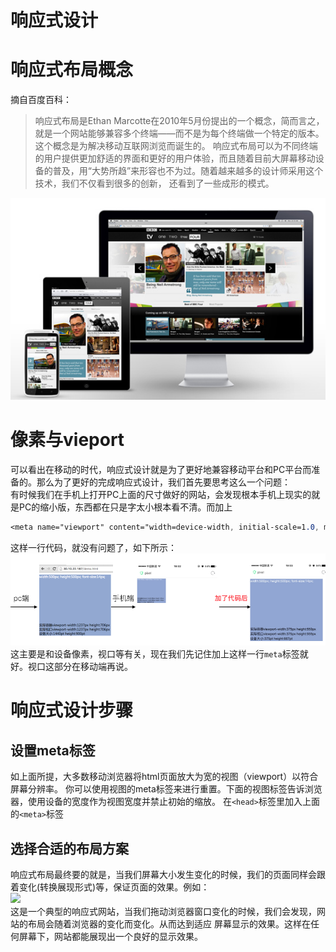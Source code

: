 响应式设计  
===  
# 响应式布局概念  
摘自百度百科：    
> 响应式布局是Ethan Marcotte在2010年5月份提出的一个概念，简而言之，就是一个网站能够兼容多个终端——而不是为每个终端做一个特定的版本。这个概念是为解决移动互联网浏览而诞生的。
响应式布局可以为不同终端的用户提供更加舒适的界面和更好的用户体验，而且随着目前大屏幕移动设备的普及，用“大势所趋”来形容也不为过。随着越来越多的设计师采用这个技术，我们不仅看到很多的创新，
还看到了一些成形的模式。  

![](/image/css10-1.png)  

# 像素与vieport    
可以看出在移动的时代，响应式设计就是为了更好地兼容移动平台和PC平台而准备的。那么为了更好的完成响应式设计，我们首先要思考这么一个问题：          
有时候我们在手机上打开PC上面的尺寸做好的网站，会发现根本手机上现实的就是PC的缩小版，东西都在只是字太小根本看不清。而加上  

```css  
<meta name="viewport" content="width=device-width, initial-scale=1.0, maximum-scale=1.0, minimum-scale=1.0, user-scalable=0"/>  
```    
这样一行代码，就没有问题了，如下所示：  
![](/image/css10-2.png)  
这主要是和设备像素，视口等有关，现在我们先记住加上这样一行`meta`标签就好。视口这部分在移动端再说。  

# 响应式设计步骤  
## 设置meta标签    
如上面所提，大多数移动浏览器将html页面放大为宽的视图（viewport）以符合屏幕分辨率。
你可以使用视图的meta标签来进行重置。下面的视图标签告诉浏览器，使用设备的宽度作为视图宽度并禁止初始的缩放。
在`<head>`标签里加入上面的`<meta>`标签  

## 选择合适的布局方案  
响应式布局最终要的就是，当我们屏幕大小发生变化的时候，我们的页面同样会跟着变化(转换展现形式)等，保证页面的效果。例如：  
![](/image/cssEx-2.gif)  
这是一个典型的响应式网站，当我们拖动浏览器窗口变化的时候，我们会发现，网站的布局会随着浏览器的变化而变化。从而达到适应
屏幕显示的效果。这样在任何屏幕下，网站都能展现出一个良好的显示效果。   

